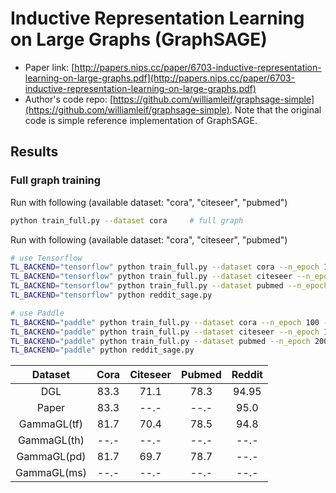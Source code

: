 Inductive Representation Learning on Large Graphs (GraphSAGE)
============

- Paper link: [http://papers.nips.cc/paper/6703-inductive-representation-learning-on-large-graphs.pdf](http://papers.nips.cc/paper/6703-inductive-representation-learning-on-large-graphs.pdf)
- Author's code repo: [https://github.com/williamleif/graphsage-simple](https://github.com/williamleif/graphsage-simple). Note that the original code is 
simple reference implementation of GraphSAGE.


Results
-------

### Full graph training

Run with following (available dataset: "cora", "citeseer", "pubmed")
```bash
python train_full.py --dataset cora     # full graph
```

Run with following (available dataset: "cora", "citeseer", "pubmed")
```bash
# use Tensorflow
TL_BACKEND="tensorflow" python train_full.py --dataset cora --n_epoch 100 --lr 0.001 --hidden_dim 512
TL_BACKEND="tensorflow" python train_full.py --dataset citeseer --n_epoch 100 --lr 0.001 --hidden_dim 512 
TL_BACKEND="tensorflow" python train_full.py --dataset pubmed --n_epoch 200 --lr 0.01 --hidden_dim 16
TL_BACKEND="tensorflow" python reddit_sage.py 

# use Paddle
TL_BACKEND="paddle" python train_full.py --dataset cora --n_epoch 100 --lr 0.001 --hidden_dim 512
TL_BACKEND="paddle" python train_full.py --dataset citeseer --n_epoch 100 --lr 0.001 --hidden_dim 512 
TL_BACKEND="paddle" python train_full.py --dataset pubmed --n_epoch 200 --lr 0.01 --hidden_dim 16
TL_BACKEND="paddle" python reddit_sage.py 
```


|      Dataset      | Cora | Citeseer | Pubmed | Reddit |
| :---------------: | :--: | :------: | :----: | :----: |
|        DGL        | 83.3 |   71.1   |  78.3  |  94.95 |
|       Paper       | 83.3 |   --.-   |  --.-  |  95.0  |
|     GammaGL(tf)   | 81.7 |   70.4   |  78.5  |  94.8  |
|     GammaGL(th)   | --.- |   --.-   |  --.-  |  --.-  |
|     GammaGL(pd)   | 81.7 |   69.7   |  78.7  |  --.-  |
|     GammaGL(ms)   | --.- |   --.-   |  --.-  |  --.-  |
